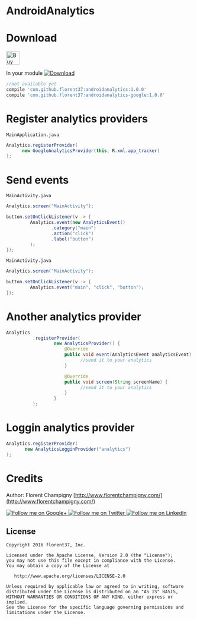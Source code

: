 # AndroidAnalytics

# Download

<a href='https://ko-fi.com/A160LCC' target='_blank'><img height='36' style='border:0px;height:36px;' src='https://az743702.vo.msecnd.net/cdn/kofi1.png?v=0' border='0' alt='Buy Me a Coffee at ko-fi.com' /></a>

In your module [![Download](https://api.bintray.com/packages/florent37/maven/androidanalytics/images/download.svg)](https://bintray.com/florent37/maven/androidanalytics/_latestVersion)
```groovy
//not available yet
compile 'com.github.florent37:androidanalytics:1.0.0'
compile 'com.github.florent37:androidanalytics-google:1.0.0'
```

# Register analytics providers

`MainApplication.java`
```java
Analytics.registerProvider(
      new GoogleAnalyticsProvider(this, R.xml.app_tracker)
);
```

# Send events

`MainActivity.java`
```java
Analytics.screen("MainActivity");

button.setOnClickListener(v -> {
         Analytics.event(new AnalyticsEvent()
                 .category("main")
                 .action("click")
                 .label("button")
         );
});
```

`MainActivity.java`
```java
Analytics.screen("MainActivity");

button.setOnClickListener(v -> {
         Analytics.event("main", "click", "button");
});
```

# Another analytics provider

```java
Analytics
          .registerProvider(
                  new AnalyticsProvider() {
                      @Override
                      public void event(AnalyticsEvent analyticsEvent) {
                            //send it to your analytics
                      }

                      @Override
                      public void screen(String screenName) {
                            //send it to your analytics
                      }
                  }
          );
```

# Loggin analytics provider

```java
Analytics.registerProvider(
       new AnalyticsLogginProvider("analytics")
);
```

# Credits

Author: Florent Champigny [http://www.florentchampigny.com/](http://www.florentchampigny.com/)

<a href="https://plus.google.com/+florentchampigny">
  <img alt="Follow me on Google+"
       src="https://raw.githubusercontent.com/florent37/DaVinci/master/mobile/src/main/res/drawable-hdpi/gplus.png" />
</a>
<a href="https://twitter.com/florent_champ">
  <img alt="Follow me on Twitter"
       src="https://raw.githubusercontent.com/florent37/DaVinci/master/mobile/src/main/res/drawable-hdpi/twitter.png" />
</a>
<a href="https://www.linkedin.com/in/florentchampigny">
  <img alt="Follow me on LinkedIn"
       src="https://raw.githubusercontent.com/florent37/DaVinci/master/mobile/src/main/res/drawable-hdpi/linkedin.png" />
</a>


License
--------

    Copyright 2016 florent37, Inc.

    Licensed under the Apache License, Version 2.0 (the "License");
    you may not use this file except in compliance with the License.
    You may obtain a copy of the License at

       http://www.apache.org/licenses/LICENSE-2.0

    Unless required by applicable law or agreed to in writing, software
    distributed under the License is distributed on an "AS IS" BASIS,
    WITHOUT WARRANTIES OR CONDITIONS OF ANY KIND, either express or implied.
    See the License for the specific language governing permissions and
    limitations under the License.

